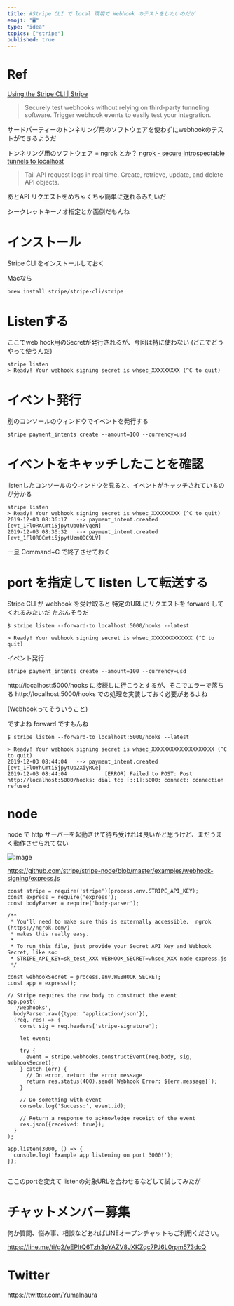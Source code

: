 ```yaml
---
title: #Stripe CLI で local 環境で Webhook のテストをしたいのだが
emoji: "🖥"
type: "idea"
topics: ["stripe"]
published: true
---
```


# Ref

[Using the Stripe CLI | Stripe](https://stripe.com/docs/stripe-cli)

>Securely test webhooks without relying on third-party tunneling software.
>Trigger webhook events to easily test your integration.

サードパーティーのトンネリング用のソフトウェアを使わずにwebhookのテストができるようだ

トンネリング用のソフトウェア = ngrok とか？
[ngrok - secure introspectable tunnels to localhost](https://ngrok.com/)

>Tail API request logs in real time.
>Create, retrieve, update, and delete API objects.

あとAPI リクエストをめちゃくちゃ簡単に送れるみたいだ

シークレットキーノオ指定とか面倒だもんね

# インストール

Stripe CLI をインストールしておく

Macなら

`brew install stripe/stripe-cli/stripe`


# Listenする

ここでweb hook用のSecretが発行されるが、今回は特に使わない (どこでどうやって使うんだ)

```
stripe listen
> Ready! Your webhook signing secret is whsec_XXXXXXXXX (^C to quit)
```

# イベント発行

別のコンソールのウィンドウでイベントを発行する

```
stripe payment_intents create --amount=100 --currency=usd
```

# イベントをキャッチしたことを確認

listenしたコンソールのウィンドウを見ると、イベントがキャッチされているのが分かる

```
stripe listen
> Ready! Your webhook signing secret is whsec_XXXXXXXXX (^C to quit)
2019-12-03 08:36:17   --> payment_intent.created [evt_1FlORACmti5jpytUbQhFVqeN]
2019-12-03 08:36:32   --> payment_intent.created [evt_1FlOROCmti5jpytUzmQDC9LV]
```

一旦 Command+C で終了させておく

# port を指定して listen して転送する

Stripe CLI が webhook を受け取ると 特定のURLにリクエストを forward してくれるみたいだ
たぶんそうだ

```
$ stripe listen --forward-to localhost:5000/hooks --latest

> Ready! Your webhook signing secret is whsec_XXXXXXXXXXXXX (^C to quit)
```

イベント発行

```
stripe payment_intents create --amount=100 --currency=usd
```

http://localhost:5000/hooks に接続しに行こうとするが、そこでエラーで落ちる
http://localhost:5000/hooks での処理を実装しておく必要があるよね

(Webhookってそういうこと)

ですよね forward ですもんね
 
```
$ stripe listen --forward-to localhost:5000/hooks --latest

> Ready! Your webhook signing secret is whsec_XXXXXXXXXXXXXXXXXXXX (^C to quit)
2019-12-03 08:44:04   --> payment_intent.created [evt_1FlOYhCmti5jpytUp2XiyRCe]
2019-12-03 08:44:04            [ERROR] Failed to POST: Post http://localhost:5000/hooks: dial tcp [::1]:5000: connect: connection refused
```

# node

node で http サーバーを起動させて待ち受ければ良いかと思うけど、まだうまく動作させられてない

![image](https://user-images.githubusercontent.com/13635059/70005646-b0ebf280-15ad-11ea-8bd9-a87cba2b22e8.png)

https://github.com/stripe/stripe-node/blob/master/examples/webhook-signing/express.js

```
const stripe = require('stripe')(process.env.STRIPE_API_KEY);
const express = require('express');
const bodyParser = require('body-parser');

/**
 * You'll need to make sure this is externally accessible.  ngrok (https://ngrok.com/)
 * makes this really easy.
 *
 * To run this file, just provide your Secret API Key and Webhook Secret, like so:
 * STRIPE_API_KEY=sk_test_XXX WEBHOOK_SECRET=whsec_XXX node express.js
 */

const webhookSecret = process.env.WEBHOOK_SECRET;
const app = express();

// Stripe requires the raw body to construct the event
app.post(
  '/webhooks',
  bodyParser.raw({type: 'application/json'}),
  (req, res) => {
    const sig = req.headers['stripe-signature'];

    let event;

    try {
      event = stripe.webhooks.constructEvent(req.body, sig, webhookSecret);
    } catch (err) {
      // On error, return the error message
      return res.status(400).send(`Webhook Error: ${err.message}`);
    }

    // Do something with event
    console.log('Success:', event.id);

    // Return a response to acknowledge receipt of the event
    res.json({received: true});
  }
);

app.listen(3000, () => {
  console.log('Example app listening on port 3000!');
});


```

ここのportを変えて
listenの対象URLを合わせるなどして試してみたが








<!-- Update From Qiita API -->

# チャットメンバー募集


何か質問、悩み事、相談などあればLINEオープンチャットもご利用ください。

https://line.me/ti/g2/eEPltQ6Tzh3pYAZV8JXKZqc7PJ6L0rpm573dcQ





# Twitter


https://twitter.com/YumaInaura


<!-- Update From Qiita API -->


